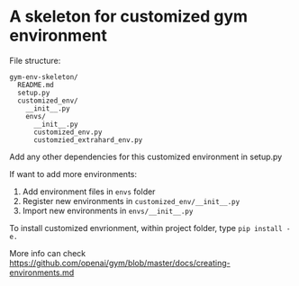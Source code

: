 # A skeleton for customized gym environment

File structure:
```
gym-env-skeleton/
  README.md
  setup.py
  customized_env/
    __init__.py
    envs/
      __init__.py
      customized_env.py
      customzied_extrahard_env.py
```

Add any other dependencies for this customized environment in setup.py

If want to add more environments:
1. Add environment files in `envs` folder
2. Register new environments in `customized_env/__init__.py`
3. Import new environments in `envs/__init__.py`

To install customized envrionment, within project folder, type `pip install -e.`

More info can check https://github.com/openai/gym/blob/master/docs/creating-environments.md
